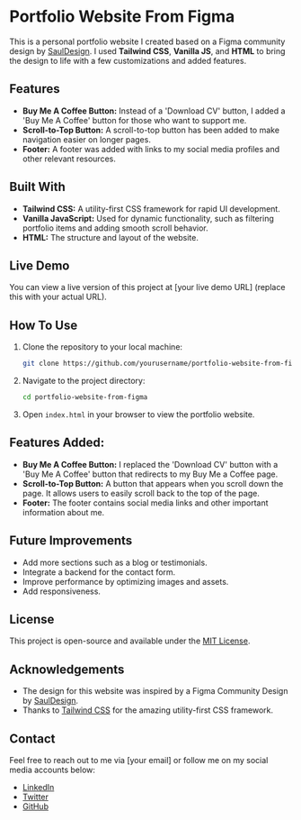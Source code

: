 # Portfolio Website From Figma

This is a personal portfolio website I created based on a Figma community design by [SaulDesign](https://www.figma.com/community/file/1175755450846438274/portfolio-website-design). I used **Tailwind CSS**, **Vanilla JS**, and **HTML** to bring the design to life with a few customizations and added features.

## Features

- **Buy Me A Coffee Button:** Instead of a 'Download CV' button, I added a 'Buy Me A Coffee' button for those who want to support me.
- **Scroll-to-Top Button:** A scroll-to-top button has been added to make navigation easier on longer pages.
- **Footer:** A footer was added with links to my social media profiles and other relevant resources.

## Built With

- **Tailwind CSS:** A utility-first CSS framework for rapid UI development.
- **Vanilla JavaScript:** Used for dynamic functionality, such as filtering portfolio items and adding smooth scroll behavior.
- **HTML:** The structure and layout of the website.

## Live Demo

You can view a live version of this project at [your live demo URL] (replace this with your actual URL).

## How To Use

1. Clone the repository to your local machine:
   ```bash
   git clone https://github.com/yourusername/portfolio-website-from-figma.git
   ```
2. Navigate to the project directory:
   ```bash
   cd portfolio-website-from-figma
   ```
3. Open `index.html` in your browser to view the portfolio website.

## Features Added:

- **Buy Me A Coffee Button:** I replaced the 'Download CV' button with a 'Buy Me A Coffee' button that redirects to my Buy Me a Coffee page.
- **Scroll-to-Top Button:** A button that appears when you scroll down the page. It allows users to easily scroll back to the top of the page.
- **Footer:** The footer contains social media links and other important information about me.

## Future Improvements

- Add more sections such as a blog or testimonials.
- Integrate a backend for the contact form.
- Improve performance by optimizing images and assets.
- Add responsiveness.

## License

This project is open-source and available under the [MIT License](LICENSE).

## Acknowledgements

- The design for this website was inspired by a Figma Community Design by [SaulDesign](https://www.figma.com/community/file/1175755450846438274/portfolio-website-design).
- Thanks to [Tailwind CSS](https://tailwindcss.com/) for the amazing utility-first CSS framework.

## Contact

Feel free to reach out to me via [your email] or follow me on my social media accounts below:

- [LinkedIn](https://www.linkedin.com/in/mustassum-tanvir/)
- [Twitter](https://twitter.com/mustassum_t)
- [GitHub](https://github.com/imustitanveer)